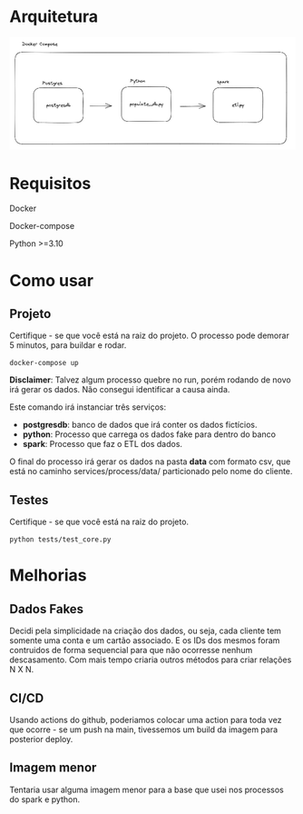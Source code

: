 # Arquitetura

![](arquitetura.png)

# Requisitos
Docker

Docker-compose

Python >=3.10

# Como usar


## Projeto

Certifique - se que você está na raiz do projeto. O processo pode demorar 5 minutos, para buildar e rodar.



```
docker-compose up
```
**Disclaimer**: Talvez algum processo quebre no run, porém rodando de novo irá gerar os dados. Não consegui identificar a causa ainda.

Este comando irá instanciar três serviços: 
- **postgresdb**: banco de dados que irá conter os dados fictícios. 
- **python**: Processo que carrega os dados fake para dentro do banco
- **spark**: Processo que faz o ETL dos dados.

O final do processo irá gerar os dados na pasta **data** com formato csv, que está no caminho services/process/data/ particionado pelo nome do cliente.


## Testes

Certifique - se que você está na raiz do projeto.

```
python tests/test_core.py
```

# Melhorias

## Dados Fakes
Decidi pela simplicidade na criação dos dados, ou seja, cada cliente tem somente uma conta e um cartão associado. E os IDs dos mesmos foram contruidos de forma sequencial para que não ocorresse nenhum descasamento. Com mais tempo criaria outros métodos para criar relações N X N.

## CI/CD
Usando actions do github, poderiamos colocar uma action para toda vez que ocorre - se um push na main, tivessemos um build da imagem para posterior deploy.

## Imagem menor
Tentaria usar alguma imagem menor para a base que usei nos processos do spark e python.





